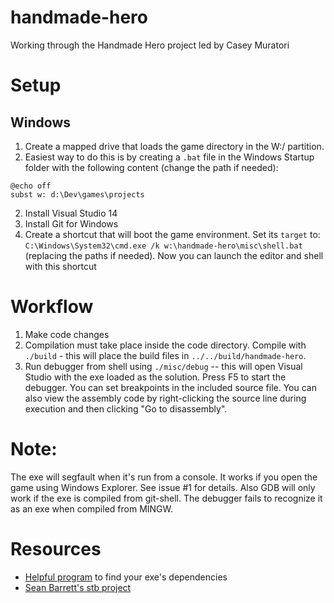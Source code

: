 # handmade-hero
Working through the Handmade Hero project led by Casey Muratori

# Setup

## Windows

1. Create a mapped drive that loads the game directory in the W:/ partition.
  1. Easiest way to do this is by creating a `.bat` file in the Windows Startup folder with the following content (change the path if needed):
  ```
  @echo off
  subst w: d:\Dev\games\projects
  ```
2. Install Visual Studio 14
3. Install Git for Windows
4. Create a shortcut that will boot the game environment. Set its `target` to: `C:\Windows\System32\cmd.exe /k w:\handmade-hero\misc\shell.bat` (replacing the paths if needed). Now you can launch the editor and shell with this shortcut

# Workflow

1. Make code changes
2. Compilation must take place inside the code directory. Compile with `./build` - this will place the build files in `../../build/handmade-hero`.
3. Run debugger from shell using `./misc/debug` -- this will open Visual Studio with the exe loaded as the solution. Press F5 to start the debugger. You can set breakpoints in the included source file. You can also view the assembly code by right-clicking the source line during execution and then clicking "Go to disassembly".

# Note:

The exe will segfault when it's run from a console. It works if you open the game using
Windows Explorer. See issue #1 for details. Also GDB will only work if the exe is compiled
from git-shell. The debugger fails to recognize it as an exe when compiled from MINGW.

# Resources

* [Helpful program](http://www.dependencywalker.com/) to find your exe's dependencies
* [Sean Barrett's stb project](https://github.com/nothings/stb)

